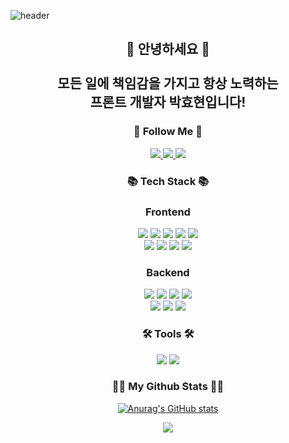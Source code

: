 ![header](https://capsule-render.vercel.app/api?type=waving&color=auto&height=300&section=header&text=Welcome%20I'm%20HyoHyun!&fontSize=60)

<h2 align="center">👋 안녕하세요 👋<br /><br />모든 일에 책임감을 가지고 항상 노력하는<br />프론트 개발자 박효현입니다!</h2>

<h3 align="center">🚀 Follow Me 🚀</h3>
<p align="center">
  <a href="mailto:doch2130@gmail.com">
    <img src="https://img.shields.io/badge/Gmail-EA4335?style=for-the-badge&logo=Gmail&logoColor=white&link=doch2130@gmail.com">
  </a>
  <a href="https://nan491.tistory.com">
    <img src="https://img.shields.io/badge/Blog-09B3AF?style=for-the-badge&logo=storyblok&logoColor=white&link=https://nan491.tistory.com">
  </a>
  <a href="https://drive.google.com/file/d/1T9WIRafxVuE35Xuc6YrgS2_3bDPe_SMi/view?usp=drive_link">
    <img src="https://img.shields.io/badge/Portfolio-4285F4?style=for-the-badge&logo=googledrive&logoColor=white&link=https://drive.google.com/file/d/1T9WIRafxVuE35Xuc6YrgS2_3bDPe_SMi/view?usp=drive_link">
  </a>
</p>

<h3 align="center">📚 Tech Stack 📚</h3>
<h3 align="center">Frontend</h3>
<p align="center">
  <img src="https://img.shields.io/badge/HTML5-E34F26?style=for-the-badge&logo=HTML5&logoColor=white">
  <img src="https://img.shields.io/badge/CSS3-1572B6?style=for-the-badge&logo=CSS3">
  <img src="https://img.shields.io/badge/Bootstrap-7952B3?style=for-the-badge&logo=Bootstrap&logoColor=white">
  <img src="https://img.shields.io/badge/JavaScript-F7DF1E?style=for-the-badge&logo=javascript&logoColor=black">
  <img src="https://img.shields.io/badge/TypeScript-3178C6?style=for-the-badge&logo=TypeScript&logoColor=white">
  <br />
  <img src="https://img.shields.io/badge/react-61DAFB?style=for-the-badge&logo=react&logoColor=black">
  <img src="https://img.shields.io/badge/redux-764ABC?style=for-the-badge&logo=redux&logoColor=white">
  <img src="https://img.shields.io/badge/recoil-3578E5?style=for-the-badge&logo=recoil&logoColor=white">
  <img src="https://img.shields.io/badge/jquery-0769AD?style=for-the-badge&logo=jquery&logoColor=white">
</p>

<h3 align="center">Backend</h3>
<p align="center">
  <img src="https://img.shields.io/badge/node.js-339933?style=for-the-badge&logo=nodedotjs&logoColor=white">
  <img src="https://img.shields.io/badge/express.js-000000?style=for-the-badge&logo=express&logoColor=white">
  <img src="https://img.shields.io/badge/socket.io-010101?style=for-the-badge&logo=socketdotio&logoColor=white">
  <img src="https://img.shields.io/badge/PHP-777BB4?style=for-the-badge&logo=PHP&logoColor=white">
  <br />
  <img src="https://img.shields.io/badge/MySQL-4479A1?style=for-the-badge&logo=MySQL&logoColor=white">
  <img src="https://img.shields.io/badge/MongoDB-47A248?style=for-the-badge&logo=MongoDB&logoColor=white">
  <img src="https://img.shields.io/badge/Redis-DC382D?style=for-the-badge&logo=Redis&logoColor=black">
</p>


<h3 align="center">🛠 Tools 🛠</h3>
<p align="center">
  <img src="https://img.shields.io/badge/github-181717?style=for-the-badge&logo=github">
  <img src="https://img.shields.io/badge/visual%20studio%20code-007ACC?style=for-the-badge&logo=visualstudiocode">
</p>

<h3 align="center">👩‍💻 My Github Stats 👩‍💻</h3>
<div align="center">

[![Anurag's GitHub stats](https://github-readme-stats.vercel.app/api?username=doch2130&hide_title=true&show_icons=true&include_all_commits=true&disable_animations=true&theme=vue)](https://github.com/anuraghazra/github-readme-stats)
</div>

<p align="center">
  <a href="https://hits.seeyoufarm.com"><img src="https://hits.seeyoufarm.com/api/count/incr/badge.svg?url=https%3A%2F%2Fgithub.com%2Fhyeinisfree&count_bg=%2341B883&title_bg=%23CDC2C2&icon=github.svg&icon_color=%23E7E7E7&title=hits&edge_flat=false"/></a>
</p>


<!-- 🌈🚀🛠👩‍💻📚👋 -->